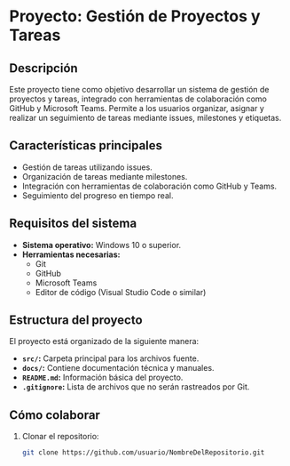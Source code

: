# Proyecto: Gestión de Proyectos y Tareas

## Descripción
Este proyecto tiene como objetivo desarrollar un sistema de gestión de proyectos y tareas, integrado con herramientas de colaboración como GitHub y Microsoft Teams. Permite a los usuarios organizar, asignar y realizar un seguimiento de tareas mediante issues, milestones y etiquetas.

## Características principales
- Gestión de tareas utilizando issues.
- Organización de tareas mediante milestones.
- Integración con herramientas de colaboración como GitHub y Teams.
- Seguimiento del progreso en tiempo real.

## Requisitos del sistema
- **Sistema operativo:** Windows 10 o superior.
- **Herramientas necesarias:**
  - Git
  - GitHub
  - Microsoft Teams
  - Editor de código (Visual Studio Code o similar)

## Estructura del proyecto
El proyecto está organizado de la siguiente manera:
- **`src/`:** Carpeta principal para los archivos fuente.
- **`docs/`:** Contiene documentación técnica y manuales.
- **`README.md`:** Información básica del proyecto.
- **`.gitignore`:** Lista de archivos que no serán rastreados por Git.

## Cómo colaborar
1. Clonar el repositorio:
   ```bash
   git clone https://github.com/usuario/NombreDelRepositorio.git
